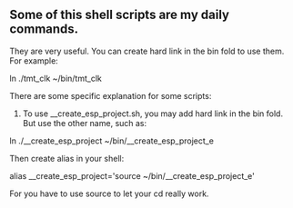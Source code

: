 ## Some of this shell scripts are my daily commands.
They are very useful.
You can create hard link in the bin fold to use them. For example:

ln ./tmt_clk ~/bin/tmt_clk

There are some specific explanation for some scripts:
1)	To use __create_esp_project.sh, you may add hard link in the bin fold.
But use the other name, such as:

ln ./__create_esp_project ~/bin/__create_esp_project_e

Then create alias in your shell:

alias __create_esp_project='source ~/bin/__create_esp_project_e'

For you have to use source to let your cd really work.
